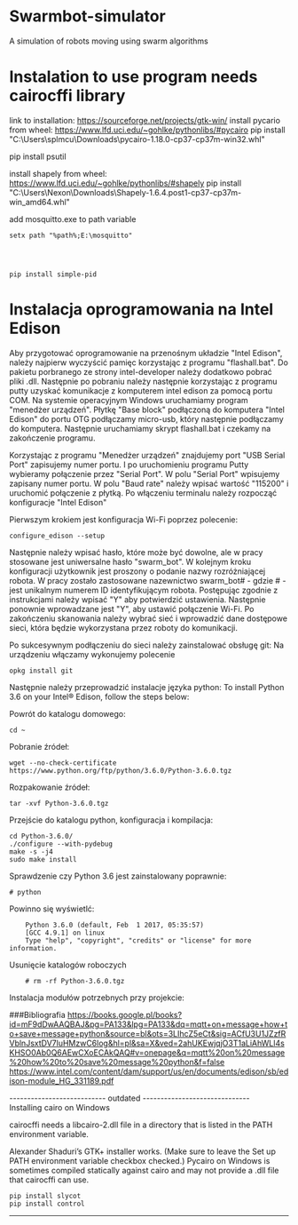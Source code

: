 # Swarmbot-simulator
A simulation of robots moving using swarm algorithms

# Instalation to use program needs cairocffi library


link to installation: https://sourceforge.net/projects/gtk-win/
install pycario from wheel: https://www.lfd.uci.edu/~gohlke/pythonlibs/#pycairo
pip install "C:\Users\splmcu\Downloads\pycairo-1.18.0-cp37-cp37m-win32.whl"

pip install psutil

install shapely from wheel: https://www.lfd.uci.edu/~gohlke/pythonlibs/#shapely
pip install "C:\Users\Nexon\Downloads\Shapely-1.6.4.post1-cp37-cp37m-win_amd64.whl"

add mosquitto.exe to path variable
    
    setx path "%path%;E:\mosquitto"




    pip install simple-pid

# Instalacja oprogramowania na Intel Edison
Aby przygotować oprogramowanie na przenośnym układzie "Intel Edison", należy najpierw wyczyścić pamięc korzystając z 
programu "flashall.bat". Do pakietu porbranego ze strony intel-developer należy dodatkowo pobrać pliki .dll. Następnie
po pobraniu należy następnie korzystając z programu putty uzyskać komunikacje z komputerem intel edison za pomocą portu
COM. Na systemie operacyjnym Windows uruchamiamy program "menedżer urządzeń". Płytkę "Base block" podłączoną do 
komputera "Intel Edison" do portu OTG podłączamy micro-usb, który następnie podłączamy do komputera. Następnie 
uruchamiamy skrypt flashall.bat i czekamy na zakończenie programu.

Korzystając z programu "Menedżer urządzeń" znajdujemy port "USB Serial Port" zapisujemy numer portu. I po 
uruchomieniu programu Putty wybieramy połączenie przez "Serial Port". W polu "Serial Port" wpisujemy zapisany numer 
portu. W polu "Baud rate" należy wpisać wartość "115200" i uruchomić połączenie z płytką. Po włączeniu terminalu należy 
rozpocząć konfiguracje "Intel Edison"

Pierwszym krokiem jest konfiguracja Wi-Fi poprzez polecenie:

    configure_edison --setup

Następnie należy wpisać hasło, które może być dowolne, ale w pracy stosowane jest uniwersalne hasło "swarm_bot".
W kolejnym kroku konfiguracji użytkownik jest proszony o podanie nazwy rozróżniającej robota. W pracy zostało 
zastosowane nazewnictwo swarm_bot# - gdzie # - jest unikalnym numerem ID identyfikującym robota.
Postępując zgodnie z instrukcjami należy wpisać "Y" aby potwierdzić ustawienia. Następnie ponownie wprowadzane jest "Y",
aby ustawić połączenie Wi-Fi. Po zakończeniu skanowania należy wybrać sieć i wprowadzić dane dostępowe sieci, która 
będzie wykorzystana przez roboty do komunikacji.

Po sukcesywnym podłączeniu do sieci należy zainstalować obsługę git:
Na urządzeniu włączamy wykonujemy polecenie 
       
    opkg install git

Następnie należy przeprowadzić instalacje języka python:
To install Python 3.6 on your Intel® Edison, follow the steps below:

Powrót do katalogu domowego:
    
    cd ~

Pobranie źródeł:

    wget --no-check-certificate https://www.python.org/ftp/python/3.6.0/Python-3.6.0.tgz

Rozpakowanie źródeł:

    tar -xvf Python-3.6.0.tgz

Przejście do katalogu python, konfiguracja i kompilacja:

    cd Python-3.6.0/
    ./configure --with-pydebug
    make -s -j4
    sudo make install

Sprawdzenie czy Python 3.6 jest zainstalowany poprawnie:

    # python

Powinno się wyświetlć:

        Python 3.6.0 (default, Feb  1 2017, 05:35:57)
        [GCC 4.9.1] on linux
        Type "help", "copyright", "credits" or "license" for more information.

Usunięcie katalogów roboczych

        # rm -rf Python-3.6.0.tgz

Instalacja modułów potrzebnych przy projekcie:

###Bibliografia
https://books.google.pl/books?id=mF9dDwAAQBAJ&pg=PA133&lpg=PA133&dq=mqtt+on+message+how+to+save+message+python&source=bl&ots=3LIhcZ5eCt&sig=ACfU3U1JZzfRVblnJsxtDV7luHMzwC6log&hl=pl&sa=X&ved=2ahUKEwjqjO3T1aLiAhWLl4sKHSO0Ab0Q6AEwCXoECAkQAQ#v=onepage&q=mqtt%20on%20message%20how%20to%20save%20message%20python&f=false
https://www.intel.com/content/dam/support/us/en/documents/edison/sb/edison-module_HG_331189.pdf

--------------------------- outdated ------------------------------  
Installing cairo on Windows

cairocffi needs a libcairo-2.dll file in a directory that is listed in the PATH environment variable.

Alexander Shaduri’s GTK+ installer works. (Make sure to leave the Set up PATH environment variable checkbox checked.)
Pycairo on Windows is sometimes compiled statically against cairo and may not provide a .dll file that cairocffi can use.  

    pip install slycot
    pip install control

-------------------------------------------------------------------